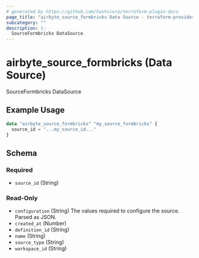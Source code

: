 ```yaml
---
# generated by https://github.com/hashicorp/terraform-plugin-docs
page_title: "airbyte_source_formbricks Data Source - terraform-provider-airbyte"
subcategory: ""
description: |-
  SourceFormbricks DataSource
---
```


# airbyte_source_formbricks (Data Source)

SourceFormbricks DataSource

## Example Usage

```terraform
data "airbyte_source_formbricks" "my_source_formbricks" {
  source_id = "...my_source_id..."
}
```

<!-- schema generated by tfplugindocs -->
## Schema

### Required

- `source_id` (String)

### Read-Only

- `configuration` (String) The values required to configure the source. Parsed as JSON.
- `created_at` (Number)
- `definition_id` (String)
- `name` (String)
- `source_type` (String)
- `workspace_id` (String)
